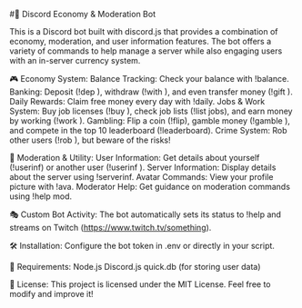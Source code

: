 #💎 Discord Economy & Moderation Bot

This is a Discord bot built with discord.js that provides a combination of economy, moderation, and user information features. The bot offers a variety of commands to help manage a server while also engaging users with an in-server currency system.

🎮 Economy System: 
Balance Tracking: Check your balance with !balance.
Banking: Deposit (!dep <amount>), withdraw (!with <amount>), and even transfer money (!gift <amount>).
Daily Rewards: Claim free money every day with !daily.
Jobs & Work System: Buy job licenses (!buy <job>), check job lists (!list jobs), and earn money by working (!work <job>).
Gambling: Flip a coin (!flip), gamble money (!gamble <amount>), and compete in the top 10 leaderboard (!leaderboard).
Crime System: Rob other users (!rob <mention>), but beware of the risks!

🔨 Moderation & Utility: 
User Information: Get details about yourself (!userinf) or another user (!userinf <mention>).
Server Information: Display details about the server using !serverinf.
Avatar Commands: View your profile picture with !ava.
Moderator Help: Get guidance on moderation commands using !help mod.

🎭 Custom Bot Activity: 
The bot automatically sets its status to !help and streams on Twitch (https://www.twitch.tv/something).

🛠️ Installation: 
Configure the bot token in .env or directly in your script.

📌 Requirements:
Node.js
Discord.js
quick.db (for storing user data)

📜 License: 
This project is licensed under the MIT License. Feel free to modify and improve it!

